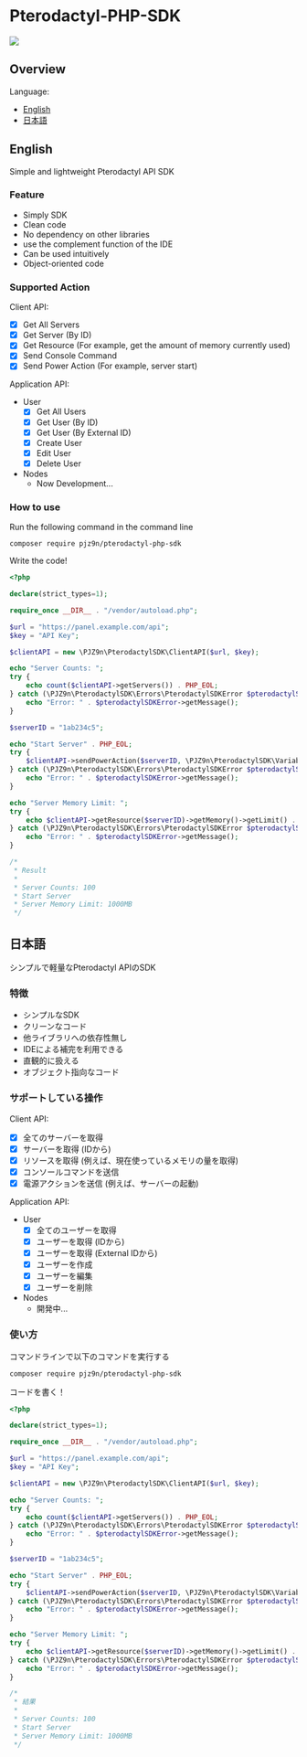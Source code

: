 # Pterodactyl-PHP-SDK

[![](https://img.shields.io/badge/license-GNU%20General%20Public%20License%20v3.0-yellow)](https://www.gnu.org/licenses/gpl-3.0.html)

## Overview
Language:
  - [English](#english)
  - [日本語](#日本語)

## English
Simple and lightweight Pterodactyl API SDK

### Feature
- Simply SDK
- Clean code
- No dependency on other libraries
- use the complement function of the IDE
- Can be used intuitively
- Object-oriented code

### Supported Action
Client API:
  - [x] Get All Servers
  - [x] Get Server (By ID)
  - [x] Get Resource (For example, get the amount of memory currently used)
  - [x] Send Console Command
  - [x] Send Power Action (For example, server start)
  
Application API:
  - User
    - [x] Get All Users
    - [x] Get User (By ID)
    - [x] Get User (By External ID)
    - [x] Create User
    - [x] Edit User
    - [x] Delete User
  - Nodes
    - Now Development...

### How to use
Run the following command in the command line
```shell script
composer require pjz9n/pterodactyl-php-sdk
```
Write the code!
```php
<?php

declare(strict_types=1);

require_once __DIR__ . "/vendor/autoload.php";

$url = "https://panel.example.com/api";
$key = "API Key";

$clientAPI = new \PJZ9n\PterodactylSDK\ClientAPI($url, $key);

echo "Server Counts: ";
try {
    echo count($clientAPI->getServers()) . PHP_EOL;
} catch (\PJZ9n\PterodactylSDK\Errors\PterodactylSDKError $pterodactylSDKError) {
    echo "Error: " . $pterodactylSDKError->getMessage();
}

$serverID = "1ab234c5";

echo "Start Server" . PHP_EOL;
try {
    $clientAPI->sendPowerAction($serverID, \PJZ9n\PterodactylSDK\Variables\PowerAction\PowerAction::POWERACTION_START);
} catch (\PJZ9n\PterodactylSDK\Errors\PterodactylSDKError $pterodactylSDKError) {
    echo "Error: " . $pterodactylSDKError->getMessage();
}

echo "Server Memory Limit: ";
try {
    echo $clientAPI->getResource($serverID)->getMemory()->getLimit() . "MB" . PHP_EOL;
} catch (\PJZ9n\PterodactylSDK\Errors\PterodactylSDKError $pterodactylSDKError) {
    echo "Error: " . $pterodactylSDKError->getMessage();
}

/*
 * Result
 * 
 * Server Counts: 100
 * Start Server
 * Server Memory Limit: 1000MB
 */
```

## 日本語
シンプルで軽量なPterodactyl APIのSDK

### 特徴
- シンプルなSDK
- クリーンなコード
- 他ライブラリへの依存性無し
- IDEによる補完を利用できる
- 直観的に扱える
- オブジェクト指向なコード

### サポートしている操作
Client API:
  - [x] 全てのサーバーを取得
  - [x] サーバーを取得 (IDから)
  - [x] リソースを取得 (例えば、現在使っているメモリの量を取得)
  - [x] コンソールコマンドを送信
  - [x] 電源アクションを送信 (例えば、サーバーの起動)
  
Application API:
  - User
    - [x] 全てのユーザーを取得
    - [x] ユーザーを取得 (IDから)
    - [x] ユーザーを取得 (External IDから)
    - [x] ユーザーを作成
    - [x] ユーザーを編集
    - [x] ユーザーを削除
  - Nodes
    - 開発中...

### 使い方
コマンドラインで以下のコマンドを実行する
```shell script
composer require pjz9n/pterodactyl-php-sdk
```
コードを書く！
```php
<?php

declare(strict_types=1);

require_once __DIR__ . "/vendor/autoload.php";

$url = "https://panel.example.com/api";
$key = "API Key";

$clientAPI = new \PJZ9n\PterodactylSDK\ClientAPI($url, $key);

echo "Server Counts: ";
try {
    echo count($clientAPI->getServers()) . PHP_EOL;
} catch (\PJZ9n\PterodactylSDK\Errors\PterodactylSDKError $pterodactylSDKError) {
    echo "Error: " . $pterodactylSDKError->getMessage();
}

$serverID = "1ab234c5";

echo "Start Server" . PHP_EOL;
try {
    $clientAPI->sendPowerAction($serverID, \PJZ9n\PterodactylSDK\Variables\PowerAction\PowerAction::POWERACTION_START);
} catch (\PJZ9n\PterodactylSDK\Errors\PterodactylSDKError $pterodactylSDKError) {
    echo "Error: " . $pterodactylSDKError->getMessage();
}

echo "Server Memory Limit: ";
try {
    echo $clientAPI->getResource($serverID)->getMemory()->getLimit() . "MB" . PHP_EOL;
} catch (\PJZ9n\PterodactylSDK\Errors\PterodactylSDKError $pterodactylSDKError) {
    echo "Error: " . $pterodactylSDKError->getMessage();
}

/*
 * 結果
 * 
 * Server Counts: 100
 * Start Server
 * Server Memory Limit: 1000MB
 */
```